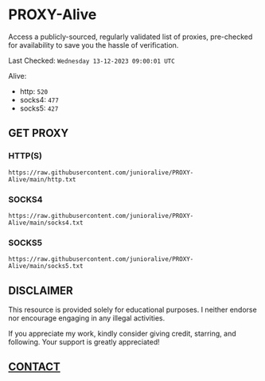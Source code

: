 # PROXY-Alive

Access a publicly-sourced, regularly validated list of proxies, pre-checked for availability to save you the hassle of verification.

Last Checked: `Wednesday 13-12-2023 09:00:01 UTC`

Alive:
- http: `520`
- socks4: `477`
- socks5: `427`

## GET PROXY

### HTTP(S)

```https://raw.githubusercontent.com/junioralive/PROXY-Alive/main/http.txt```

### SOCKS4

```https://raw.githubusercontent.com/junioralive/PROXY-Alive/main/socks4.txt```

### SOCKS5

```https://raw.githubusercontent.com/junioralive/PROXY-Alive/main/socks5.txt```

## DISCLAIMER

This resource is provided solely for educational purposes. I neither endorse nor encourage engaging in any illegal activities.

If you appreciate my work, kindly consider giving credit, starring, and following. Your support is greatly appreciated! 

## [CONTACT](https://t.me/TheJuniorAlive)
